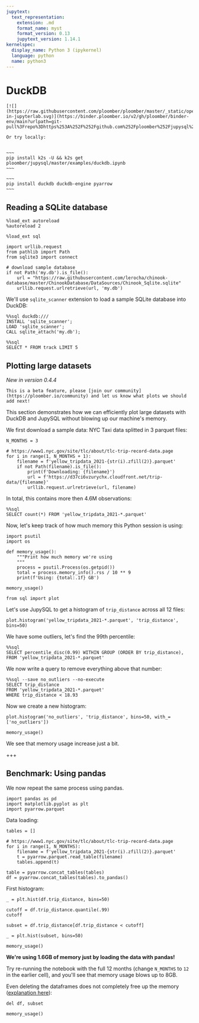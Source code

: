 ```yaml
---
jupytext:
  text_representation:
    extension: .md
    format_name: myst
    format_version: 0.13
    jupytext_version: 1.14.1
kernelspec:
  display_name: Python 3 (ipykernel)
  language: python
  name: python3
---
```


# DuckDB

```{tip}
[![](https://raw.githubusercontent.com/ploomber/ploomber/master/_static/open-in-jupyterlab.svg)](https://binder.ploomber.io/v2/gh/ploomber/binder-env/main?urlpath=git-pull%3Frepo%3Dhttps%253A%252F%252Fgithub.com%252Fploomber%252Fjupysql%26urlpath%3Dlab%252Ftree%252Fjupysql%252Fexamples%252Fduckdb.ipynb%26branch%3Dmaster)

Or try locally:


~~~
pip install k2s -U && k2s get ploomber/jupysql/master/examples/duckdb.ipynb
~~~

```

```{dropdown} Required packages
~~~
pip install duckdb duckdb-engine pyarrow
~~~
```


## Reading a SQLite database

```{code-cell} ipython3
%load_ext autoreload
%autoreload 2

%load_ext sql
```

```{code-cell} ipython3
import urllib.request
from pathlib import Path
from sqlite3 import connect

# download sample database
if not Path('my.db').is_file():
    url = "https://raw.githubusercontent.com/lerocha/chinook-database/master/ChinookDatabase/DataSources/Chinook_Sqlite.sqlite"
    urllib.request.urlretrieve(url, 'my.db')
```

We'll use `sqlite_scanner` extension to load a sample SQLite database into DuckDB:

```{code-cell} ipython3
%%sql duckdb:///
INSTALL 'sqlite_scanner';
LOAD 'sqlite_scanner';
CALL sqlite_attach('my.db');
```

```{code-cell} ipython3
%%sql
SELECT * FROM track LIMIT 5
```

## Plotting large datasets

*New in version 0.4.4*

```{note}
This is a beta feature, please [join our community](https://ploomber.io/community) and let us know what plots we should add next!
```


This section demonstrates how we can efficiently plot large datasets with DuckDB and JupySQL without blowing up our machine's memory.

We first download a sample data: NYC Taxi data splitted in 3 parquet files:

```{code-cell} ipython3
N_MONTHS = 3

# https://www1.nyc.gov/site/tlc/about/tlc-trip-record-data.page
for i in range(1, N_MONTHS + 1):
    filename = f'yellow_tripdata_2021-{str(i).zfill(2)}.parquet'
    if not Path(filename).is_file():
        print(f'Downloading: {filename}')
        url = f'https://d37ci6vzurychx.cloudfront.net/trip-data/{filename}'
        urllib.request.urlretrieve(url, filename)
```

In total, this contains more then 4.6M observations:

```{code-cell} ipython3
%%sql
SELECT count(*) FROM 'yellow_tripdata_2021-*.parquet'
```

Now, let's keep track of how much  memory this Python session is using:

```{code-cell} ipython3
import psutil
import os

def memory_usage():
    """Print how much memory we're using
    """
    process = psutil.Process(os.getpid())
    total = process.memory_info().rss / 10 ** 9
    print(f'Using: {total:.1f} GB')
```

```{code-cell} ipython3
memory_usage()
```

```{code-cell} ipython3
from sql import plot
```

Let's use JupySQL to get a histogram of `trip_distance` across all 12 files:

```{code-cell} ipython3
plot.histogram('yellow_tripdata_2021-*.parquet', 'trip_distance', bins=50)
```

We have some outliers, let's find the 99th percentile:

```{code-cell} ipython3
%%sql
SELECT percentile_disc(0.99) WITHIN GROUP (ORDER BY trip_distance),
FROM 'yellow_tripdata_2021-*.parquet'
```

We now write a query to remove everything above that number:

```{code-cell} ipython3
%%sql --save no_outliers --no-execute
SELECT trip_distance
FROM 'yellow_tripdata_2021-*.parquet'
WHERE trip_distance < 18.93
```

Now we create a new histogram:

```{code-cell} ipython3
plot.histogram('no_outliers', 'trip_distance', bins=50, with_=['no_outliers'])
```

```{code-cell} ipython3
memory_usage()
```

We see that memory usage increase just a bit.

+++

## Benchmark: Using pandas

We now repeat the same process using pandas.

```{code-cell} ipython3
import pandas as pd
import matplotlib.pyplot as plt
import pyarrow.parquet
```

Data loading:

```{code-cell} ipython3
tables = []

# https://www1.nyc.gov/site/tlc/about/tlc-trip-record-data.page
for i in range(1, N_MONTHS):
    filename = f'yellow_tripdata_2021-{str(i).zfill(2)}.parquet'
    t = pyarrow.parquet.read_table(filename)
    tables.append(t)

table = pyarrow.concat_tables(tables)
df = pyarrow.concat_tables(tables).to_pandas()
```

First histogram:

```{code-cell} ipython3
_ = plt.hist(df.trip_distance, bins=50)
```

```{code-cell} ipython3
cutoff = df.trip_distance.quantile(.99)
cutoff
```

```{code-cell} ipython3
subset = df.trip_distance[df.trip_distance < cutoff]
```

```{code-cell} ipython3
_ = plt.hist(subset, bins=50)
```

```{code-cell} ipython3
memory_usage()
```

**We're using 1.6GB of memory just by loading the data with pandas!**

Try re-running the notebook with the full 12 months (change `N_MONTHS` to `12` in the earlier cell), and you'll see that memory usage blows up to 8GB.

Even deleting the dataframes does not completely free up the memory ([explanation here](https://stackoverflow.com/a/39377643/709975)):

```{code-cell} ipython3
del df, subset
```

```{code-cell} ipython3
memory_usage()
```
